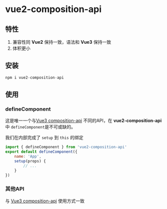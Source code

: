 # vue2-composition-api

## 特性

1. 兼容性同 **Vue2** 保持一致，语法和 **Vue3** 保持一致
2. 体积更小

## 安装

```javascript
npm i vue2-composition-api
```
## 使用

### defineComponent

这是唯一一个与[Vue3 composition-api](https://www.npmjs.com/package/@vue/composition-api) 不同的API，在 **vue2-composition-api** 中 `defineComponent`是不可或缺的。

我们在内部完成了 `setup` 到 `this` 的绑定

```javascript
import { defineComponent } from 'vue2-composition-api'
export default defineComponent({
    name: 'App',
    setup(props) {
        // ...
    }
})

```

### 其他API

与 [Vue3 composition-api](https://www.npmjs.com/package/@vue/composition-api) 使用方式一致